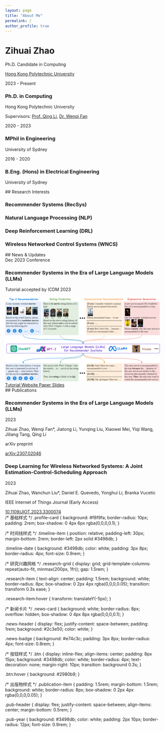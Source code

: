 ```yaml
---
layout: page
title: "About Me"
permalink: /
author_profile: true
---
```

<div class="profile-card">
  <div class="profile-header">
    <h1>Zihuai Zhao</h1>
    <p>Ph.D. Candidate in Computing</p>
    <p><a href="https://www.polyu.edu.hk/" target="_blank">Hong Kong Polytechnic University</a></p>
  </div>
  
  <div class="profile-content">
    <div class="education-timeline">
      <div class="timeline-item">
        <span class="timeline-date">2023 - Present</span>
        <h3>Ph.D. in Computing</h3>
        <p>Hong Kong Polytechnic University</p>
        <p>Supervisors: 
          <a href="https://www4.comp.polyu.edu.hk/~csqli/" target="_blank">Prof. Qing Li</a>, 
          <a href="https://wenqifan03.github.io/" target="_blank">Dr. Wenqi Fan</a>
        </p>
      </div>
      <div class="timeline-item">
        <span class="timeline-date">2020 - 2023</span>
        <h3>MPhil in Engineering</h3>
        <p>University of Sydney</p>
      </div>
      <div class="timeline-item">
        <span class="timeline-date">2016 - 2020</span>
        <h3>B.Eng. (Hons) in Electrical Engineering</h3>
        <p>University of Sydney</p>
      </div>
    </div>
  </div>
</div>
## Research Interests
<div class="research-grid">
  <div class="research-item">
    <i class="fas fa-robot"></i>
    <h3>Recommender Systems (RecSys)</h3>
  </div>
  <div class="research-item">
    <i class="fas fa-language"></i>
    <h3>Natural Language Processing (NLP)</h3>
  </div>
  <div class="research-item">
    <i class="fas fa-brain"></i>
    <h3>Deep Reinforcement Learning (DRL)</h3>
  </div>
  <div class="research-item">
    <i class="fas fa-network-wired"></i>
    <h3>Wireless Networked Control Systems (WNCS)</h3>
  </div>
</div>
## News & Updates
<div class="news-card">
  <div class="news-header">
    <span class="news-date">Dec 2023</span>
    <span class="news-badge">Conference</span>
  </div>
  <h3>Recommender Systems in the Era of Large Language Models (LLMs)</h3>
  <p>Tutorial accepted by ICDM 2023</p>
  
  <div class="news-image">
    <img src='/images/LLMs_tasks.png' alt="LLM Tasks Overview">
  </div>
  
  <div class="news-actions">
    <a href="https://advanced-recommender-systems.github.io/llms_rec_tutorial/" class="btn">
      <i class="fas fa-globe"></i> Tutorial Website
    </a>
    <a href="/files/LLM4Rec.pdf" class="btn">
      <i class="fas fa-file-pdf"></i> Paper
    </a>
    <a href="https://advanced-recommender-systems.github.io/llms_rec_tutorial/doc/RecSys+LLMs.pdf" class="btn">
      <i class="fas fa-presentation"></i> Slides
    </a>
  </div>
</div>
## Publications
<div class="publication-list">
  <div class="publication-item">
    <div class="pub-header">
      <h3>Recommender Systems in the Era of Large Language Models (LLMs)</h3>
      <span class="pub-year">2023</span>
    </div>
    <p class="pub-authors">Zihuai Zhao, Wenqi Fan*, Jiatong Li, Yunqing Liu, Xiaowei Mei, Yiqi Wang, Jiliang Tang, Qing Li</p>
    <p class="pub-journal">arXiv preprint</p>
    <div class="pub-links">
      <a href="https://arxiv.org/abs/2307.02046" target="_blank">
        <i class="ai ai-arxiv"></i> arXiv:2307.02046
      </a>
    </div>
  </div>

  <div class="publication-item">
    <div class="pub-header">
      <h3>Deep Learning for Wireless Networked Systems: A Joint Estimation-Control-Scheduling Approach</h3>
      <span class="pub-year">2023</span>
    </div>
    <p class="pub-authors">Zihuai Zhao, Wanchun Liu*, Daniel E. Quevedo, Yonghui Li, Branka Vucetic</p>
    <p class="pub-journal">IEEE Internet of Things Journal (Early Access)</p>
    <div class="pub-links">
      <a href="https://ieeexplore.ieee.org/document/10197647" target="_blank">
        <i class="ai ai-doi"></i> 10.1109/JIOT.2023.3300074
      </a>
    </div>
  </div>
</div>
/* 基础样式 */
.profile-card {
  background: #f8f9fa;
  border-radius: 10px;
  padding: 2rem;
  box-shadow: 0 4px 6px rgba(0,0,0,0.1);
}

/* 时间线样式 */
.timeline-item {
  position: relative;
  padding-left: 30px;
  margin-bottom: 2rem;
  border-left: 2px solid #3498db;
}

.timeline-date {
  background: #3498db;
  color: white;
  padding: 3px 8px;
  border-radius: 4px;
  font-size: 0.9rem;
}

/* 研究兴趣网格 */
.research-grid {
  display: grid;
  grid-template-columns: repeat(auto-fit, minmax(200px, 1fr));
  gap: 1.5rem;
}

.research-item {
  text-align: center;
  padding: 1.5rem;
  background: white;
  border-radius: 8px;
  box-shadow: 0 2px 4px rgba(0,0,0,0.05);
  transition: transform 0.3s ease;
}

.research-item:hover {
  transform: translateY(-5px);
}

/* 新闻卡片 */
.news-card {
  background: white;
  border-radius: 8px;
  overflow: hidden;
  box-shadow: 0 4px 8px rgba(0,0,0,0.1);
}

.news-header {
  display: flex;
  justify-content: space-between;
  padding: 1rem;
  background: #2c3e50;
  color: white;
}

.news-badge {
  background: #e74c3c;
  padding: 3px 8px;
  border-radius: 4px;
  font-size: 0.8rem;
}

/* 按钮样式 */
.btn {
  display: inline-flex;
  align-items: center;
  padding: 8px 15px;
  background: #3498db;
  color: white;
  border-radius: 4px;
  text-decoration: none;
  margin-right: 10px;
  transition: background 0.3s;
}

.btn:hover {
  background: #2980b9;
}

/* 出版物样式 */
.publication-item {
  padding: 1.5rem;
  margin-bottom: 1.5rem;
  background: white;
  border-radius: 8px;
  box-shadow: 0 2px 4px rgba(0,0,0,0.05);
}

.pub-header {
  display: flex;
  justify-content: space-between;
  align-items: center;
  margin-bottom: 0.5rem;
}

.pub-year {
  background: #3498db;
  color: white;
  padding: 2px 10px;
  border-radius: 12px;
  font-size: 0.9rem;
}
